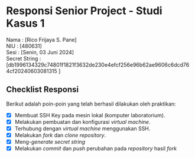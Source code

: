# Responsi Senior Project - Studi Kasus 1

Nama : [Rico Frijaya S. Pane]  
NIU : [480631]  
Sesi : [Senin, 03 Juni 2024]  
Secret String : [db1996134329c74801f1821f3632de230e4efcf256e96b62ae9606c6dcd764cf20240603081315
]

## Checklist Responsi

Berikut adalah poin-poin yang telah berhasil dilakukan oleh praktikan:

- [x] Membuat SSH Key pada mesin lokal (komputer laboratorium).
- [x] Melakukan pembuatan dan konfigurasi _virtual machine_.
- [x] Terhubung dengan _virtual machine_ menggunakan SSH.
- [x] Melakukan _fork_ dan _clone_ _repository_.
- [x] Meng-_generate_ _secret string_
- [x] Melakukan _commit_ dan _push_ perubahan pada _repository_ hasil _fork_
